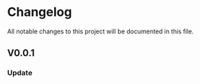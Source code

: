 # Changelog

All notable changes to this project will be documented in this file.

## V0.0.1

### Update
